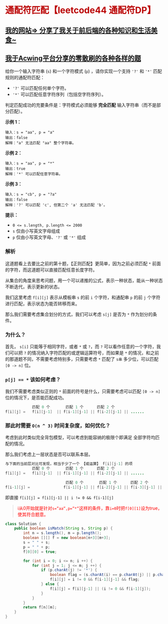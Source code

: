 # <font color='bb000'>通配符匹配【leetcode44 通配符DP】</font>

## [我的网站=> 分享了我关于前后端的各种知识和生活美食~](https://www.fanxy.cloud)

## [我于Acwing平台分享的零散刷的各种各样的题](https://www.acwing.com/blog/content/33005/) 



给你一个输入字符串 (`s`) 和一个字符模式 (`p`) ，请你实现一个支持 `'?'` 和 `'*'` 匹配规则的通配符匹配：

- `'?'` 可以匹配任何单个字符。
- `'*'` 可以匹配任意字符序列（包括空字符序列）。

判定匹配成功的充要条件是：字符模式必须能够 **完全匹配** 输入字符串（而不是部分匹配）。

 

**示例 1：**

```
输入：s = "aa", p = "a"
输出：false
解释："a" 无法匹配 "aa" 整个字符串。
```

**示例 2：**

```
输入：s = "aa", p = "*"
输出：true
解释：'*' 可以匹配任意字符串。
```

**示例 3：**

```
输入：s = "cb", p = "?a"
输出：false
解释：'?' 可以匹配 'c', 但第二个 'a' 无法匹配 'b'。
```

 

**提示：**

- `0 <= s.length, p.length <= 2000`
- `s` 仅由小写英文字母组成
- `p` 仅由小写英文字母、`'?'` 或 `'*'` 组成



### 解析

这道题看上去要比之前的第十题，【正则匹配】更简单，因为之前必须匹配 `*` 前面的字符，而这道题可以直接匹配任意长度字符。

从集合的角度来思考问题，用一个可以递推的公式，表示一种状态，能从一种状态不断迭代，表示更新的状态。

我们这里考虑 `f[i][j]` 表示从模板串 `s` 的前 `i` 个字符，和通配串 `p` 的前 `j` 个字符进行匹配，表示状态为能否转移而来。

那么我们需要考虑集合划分的方式，我们可以考虑 `s[j]` 是否为 `*` 作为划分的条件。



### 为什么？

首先， `s[i]` 只能等于相同字符，或者 `*` 或 `?`，而 `?` 可以看作任意的一个字符，我们可以把 `?` 的情况纳入字符匹配的或逻辑运算符号，而如果是 `*` 的情况，和之前的那道题不同，不需要考虑特别多，只需要考虑 `*` 匹配了 `s串` 多少位，可以匹配 `[0 -> n]` 位。



### `p[j] == *` 该如何考虑？

我们不需要考虑类似正则的 `*` 前面的符号是什么，只需要考虑可以匹配 `[0 -> n]` 位的情况下，是否能匹配成功。

```java
            匹配 0 个       匹配 1 个      匹配 2 个                
f[i][j] =   f[i][j-1]  || f[i-1][j-1] || f[i-2][j-1] || ......   
```



### 那此时需要 `O(n ^ 3)` 时间复杂度，如何优化？

考虑到此时类似完全背包模型，可以考虑到能容纳的极限个即满足 全部字符均匹配的情况。

那么我们考虑上一层状态是否可以联系本层。

```java
与下面的当前层对比可发现，相当于少了一个 【或运算】 f[i][j-1] 的项         
            匹配 0 个       匹配 1 个      匹配 2 个                
f[i][j] =   f[i][j-1]  || f[i-1][j-1] || f[i-2][j-1] || ......   
                
                           匹配 0 个       匹配 1 个      匹配 2 个   
f[i-1][j] =               f[i-1][j-1] || f[i-2][j-1] || f[i-3][j-1] || .....   
```



即直接 `f[i][j] = f[i][j-1] || i != 0 && f[i-1][j] `

> <font color='red'>i从0开始就是针对`s=”aa”,p=”*”`这样的条件，靠`i=0`时把`f[0][1]`设为true，使其符合题意。</font>

```java
class Solution {
    public boolean isMatch(String s, String p) {
        int n = s.length(), m = p.length();
        boolean [][] f = new boolean[n+3][m+3];
        s = " " + s;
        p = " " + p;
        f[0][0] = true;

        for (int i = 0; i <= n; i ++) {
            for (int j = 1; j <= m; j ++) {
                if (p.charAt(j) != '*') {
                    boolean flag = (s.charAt(i) == p.charAt(j) || p.charAt(j) == '?');
                    f[i][j] = i != 0 && f[i-1][j-1] && flag;
                } else {
                    f[i][j] = f[i][j-1] || (i != 0 && f[i-1][j]);
                }
            }
        }
        return f[n][m];
    }
}
```


